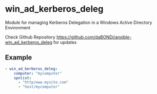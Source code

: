 # win_ad_kerberos_deleg

Module for managing Kerberos Delegation in a Windows Active Directory Environment

Check Github Repository https://github.com/daBONDi/ansible-win_ad_kerberos_deleg for updates

## Example
```yaml
- win_ad_kerberos_deleg:
    computer: "mycomputer"
    spnlist:
      - "http/www.mysite.com"
      - "host/mycomputer"
```